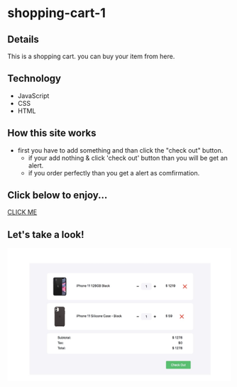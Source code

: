 # shopping-cart-1
## Details 
This is a shopping cart. you can buy your item from here.


## Technology
+  JavaScript
+  CSS
+  HTML

## How this site works
* first you have to add something and than click the "check out" button.
  - if your add nothing & click 'check out' button than you will be get an alert.
  - if you order perfectly than you get a alert as comfirmation.

## Click below to enjoy...
[CLICK ME](https://shahinuralambhuiyan.github.io/shopping-cart-1/)

## Let's take a look!
![alt text](images/shopping-cart-site.jpg)
